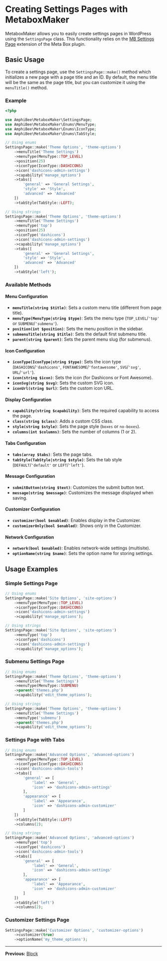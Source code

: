# Creating Settings Pages with MetaboxMaker

MetaboxMaker allows you to easily create settings pages in WordPress using the `SettingsPage` class. This functionality relies on the [MB Settings Page](https://docs.metabox.io/extensions/mb-settings-page/) extension of the Meta Box plugin.

## Basic Usage

To create a settings page, use the `SettingsPage::make()` method which initializes a new page with a page title and an ID. By default, the menu title will be the same as the page title, but you can customize it using the `menuTitle()` method.

### Example

```php
<?php

use AmphiBee\MetaboxMaker\SettingsPage;
use AmphiBee\MetaboxMaker\Enums\MenuType;
use AmphiBee\MetaboxMaker\Enums\IconType;
use AmphiBee\MetaboxMaker\Enums\TabStyle;

// Using enums
SettingsPage::make('Theme Options', 'theme-options')
    ->menuTitle('Theme Settings')
    ->menuType(MenuType::TOP_LEVEL)
    ->position(25)
    ->iconType(IconType::DASHICONS)
    ->icon('dashicons-admin-settings')
    ->capability('manage_options')
    ->tabs([
        'general' => 'General Settings',
        'style' => 'Style',
        'advanced' => 'Advanced'
    ])
    ->tabStyle(TabStyle::LEFT);

// Using strings
SettingsPage::make('Theme Options', 'theme-options')
    ->menuTitle('Theme Settings')
    ->menuType('top')
    ->position(25)
    ->iconType('dashicons')
    ->icon('dashicons-admin-settings')
    ->capability('manage_options')
    ->tabs([
        'general' => 'General Settings',
        'style' => 'Style',
        'advanced' => 'Advanced'
    ])
    ->tabStyle('left');
```

### Available Methods

#### Menu Configuration

- **`menuTitle(string $title)`**: Sets a custom menu title (different from page title).
- **`menuType(MenuType|string $type)`**: Sets the menu type (`TOP_LEVEL`/`'top'` or `SUBMENU`/`'submenu'`).
- **`position(int $position)`**: Sets the menu position in the sidebar.
- **`submenuTitle(string $title)`**: Sets the default first submenu title.
- **`parent(string $parent)`**: Sets the parent menu slug (for submenus).

#### Icon Configuration

- **`iconType(IconType|string $type)`**: Sets the icon type (`DASHICONS`/`'dashicons'`, `FONTAWESOME`/`'fontawesome'`, `SVG`/`'svg'`, `URL`/`'url'`).
- **`icon(string $icon)`**: Sets the icon (for Dashicons or Font Awesome).
- **`iconSvg(string $svg)`**: Sets the custom SVG icon.
- **`iconUrl(string $url)`**: Sets the custom icon URL.

#### Display Configuration

- **`capability(string $capability)`**: Sets the required capability to access the page.
- **`class(string $class)`**: Adds a custom CSS class.
- **`style(string $style)`**: Sets the page style (`boxes` or `no-boxes`).
- **`columns(int $columns)`**: Sets the number of columns (1 or 2).

#### Tabs Configuration

- **`tabs(array $tabs)`**: Sets the page tabs.
- **`tabStyle(TabStyle|string $style)`**: Sets the tab style (`DEFAULT`/`'default'` or `LEFT`/`'left'`).

#### Message Configuration

- **`submitButton(string $text)`**: Customizes the submit button text.
- **`message(string $message)`**: Customizes the message displayed when saving.

#### Customizer Configuration

- **`customizer(bool $enabled)`**: Enables display in the Customizer.
- **`customizerOnly(bool $enabled)`**: Shows only in the Customizer.

#### Network Configuration

- **`network(bool $enabled)`**: Enables network-wide settings (multisite).
- **`optionName(string $name)`**: Sets the option name for storing settings.

## Usage Examples

### Simple Settings Page

```php
// Using enums
SettingsPage::make('Site Options', 'site-options')
    ->menuType(MenuType::TOP_LEVEL)
    ->iconType(IconType::DASHICONS)
    ->icon('dashicons-admin-settings')
    ->capability('manage_options');

// Using strings
SettingsPage::make('Site Options', 'site-options')
    ->menuType('top')
    ->iconType('dashicons')
    ->icon('dashicons-admin-settings')
    ->capability('manage_options');
```

### Submenu Settings Page

```php
// Using enums
SettingsPage::make('Theme Options', 'theme-options')
    ->menuTitle('Theme Settings')
    ->menuType(MenuType::SUBMENU)
    ->parent('themes.php')
    ->capability('edit_theme_options');

// Using strings
SettingsPage::make('Theme Options', 'theme-options')
    ->menuTitle('Theme Settings')
    ->menuType('submenu')
    ->parent('themes.php')
    ->capability('edit_theme_options');
```

### Settings Page with Tabs

```php
// Using enums
SettingsPage::make('Advanced Options', 'advanced-options')
    ->menuType(MenuType::TOP_LEVEL)
    ->iconType(IconType::DASHICONS)
    ->icon('dashicons-admin-tools')
    ->tabs([
        'general' => [
            'label' => 'General',
            'icon' => 'dashicons-admin-settings'
        ],
        'appearance' => [
            'label' => 'Appearance',
            'icon' => 'dashicons-admin-customizer'
        ]
    ])
    ->tabStyle(TabStyle::LEFT)
    ->columns(2);

// Using strings
SettingsPage::make('Advanced Options', 'advanced-options')
    ->menuType('top')
    ->iconType('dashicons')
    ->icon('dashicons-admin-tools')
    ->tabs([
        'general' => [
            'label' => 'General',
            'icon' => 'dashicons-admin-settings'
        ],
        'appearance' => [
            'label' => 'Appearance',
            'icon' => 'dashicons-admin-customizer'
        ]
    ])
    ->tabStyle('left')
    ->columns(2);
```

### Customizer Settings Page

```php
SettingsPage::make('Customizer Options', 'customizer-options')
    ->customizer(true)
    ->optionName('my_theme_options');
```

---

**Previous:** [Block](Block.md) 
